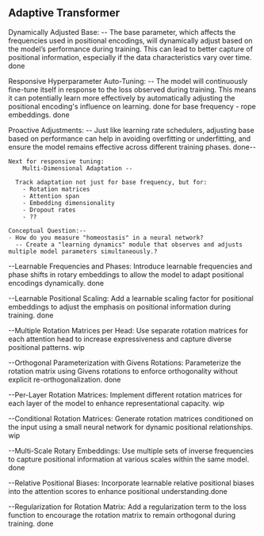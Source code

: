 ## Adaptive Transformer

Dynamically Adjusted Base: -- The base parameter, which affects the frequencies used in positional encodings, will dynamically adjust based on the model’s performance during training. This can lead to better capture of positional information, especially if the data characteristics vary over time. done

Responsive Hyperparameter Auto-Tuning: -- The model will continuously fine-tune itself in response to the loss observed during training. This means it can potentially learn more effectively by automatically adjusting the positional encoding's influence on learning. done for base frequency - rope embeddings. done

Proactive Adjustments: -- Just like learning rate schedulers, adjusting base based on performance can help in avoiding overfitting or underfitting, and ensure the model remains effective across different training phases. done--

    Next for responsive tuning:
        Multi-Dimensional Adaptation --
  
      Track adaptation not just for base frequency, but for:
        - Rotation matrices
        - Attention span
        - Embedding dimensionality
        - Dropout rates
        - ??
    
    Conceptual Question:--
    - How do you measure "homeostasis" in a neural network?
      -- Create a "learning dynamics" module that observes and adjusts multiple model parameters simultaneously.?


--Learnable Frequencies and Phases: Introduce learnable frequencies and phase shifts in rotary embeddings to allow the model to adapt positional encodings dynamically. done

--Learnable Positional Scaling: Add a learnable scaling factor for positional embeddings to adjust the emphasis on positional information during training. done

--Multiple Rotation Matrices per Head: Use separate rotation matrices for each attention head to increase expressiveness and capture diverse positional patterns. wip

--Orthogonal Parameterization with Givens Rotations: Parameterize the rotation matrix using Givens rotations to enforce orthogonality without explicit re-orthogonalization. done

--Per-Layer Rotation Matrices: Implement different rotation matrices for each layer of the model to enhance representational capacity. wip

--Conditional Rotation Matrices: Generate rotation matrices conditioned on the input using a small neural network for dynamic positional relationships. wip

--Multi-Scale Rotary Embeddings: Use multiple sets of inverse frequencies to capture positional information at various scales within the same model. done

--Relative Positional Biases: Incorporate learnable relative positional biases into the attention scores to enhance positional understanding.done

--Regularization for Rotation Matrix: Add a regularization term to the loss function to encourage the rotation matrix to remain orthogonal during training. done


